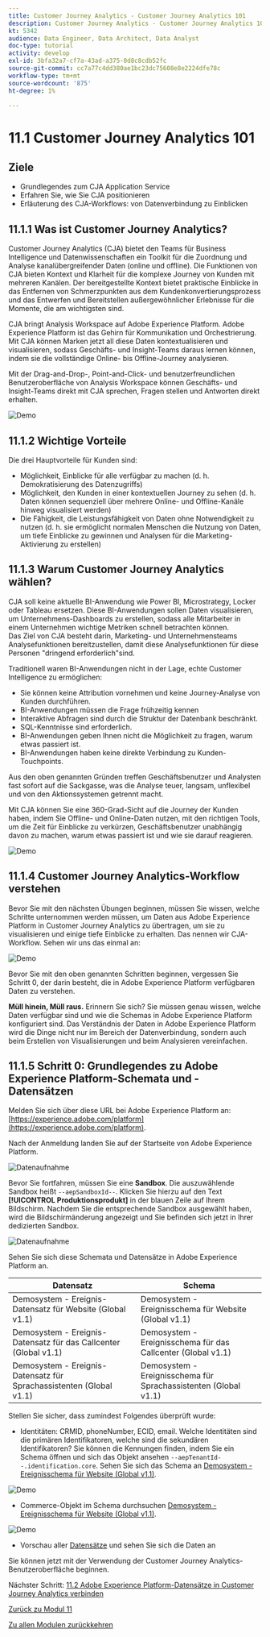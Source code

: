 ```yaml
---
title: Customer Journey Analytics - Customer Journey Analytics 101
description: Customer Journey Analytics - Customer Journey Analytics 101
kt: 5342
audience: Data Engineer, Data Architect, Data Analyst
doc-type: tutorial
activity: develop
exl-id: 3bfa32a7-cf7a-43ad-a375-0d8c8cdb52fc
source-git-commit: cc7a77c4dd380ae1bc23dc75608e8e2224dfe78c
workflow-type: tm+mt
source-wordcount: '875'
ht-degree: 1%

---
```


# 11.1 Customer Journey Analytics 101

## Ziele

- Grundlegendes zum CJA Application Service
- Erfahren Sie, wie Sie CJA positionieren
- Erläuterung des CJA-Workflows: von Datenverbindung zu Einblicken

## 11.1.1 Was ist Customer Journey Analytics?

Customer Journey Analytics (CJA) bietet den Teams für Business Intelligence und Datenwissenschaften ein Toolkit für die Zuordnung und Analyse kanalübergreifender Daten (online und offline). Die Funktionen von CJA bieten Kontext und Klarheit für die komplexe Journey von Kunden mit mehreren Kanälen. Der bereitgestellte Kontext bietet praktische Einblicke in das Entfernen von Schmerzpunkten aus dem Kundenkonvertierungsprozess und das Entwerfen und Bereitstellen außergewöhnlicher Erlebnisse für die Momente, die am wichtigsten sind.

CJA bringt Analysis Workspace auf Adobe Experience Platform. Adobe Experience Platform ist das Gehirn für Kommunikation und Orchestrierung. Mit CJA können Marken jetzt all diese Daten kontextualisieren und visualisieren, sodass Geschäfts- und Insight-Teams daraus lernen können, indem sie die vollständige Online- bis Offline-Journey analysieren.

Mit der Drag-and-Drop-, Point-and-Click- und benutzerfreundlichen Benutzeroberfläche von Analysis Workspace können Geschäfts- und Insight-Teams direkt mit CJA sprechen, Fragen stellen und Antworten direkt erhalten.

![Demo](./images/cja-adv-analysis1.png)

## 11.1.2 Wichtige Vorteile

Die drei Hauptvorteile für Kunden sind:

- Möglichkeit, Einblicke für alle verfügbar zu machen (d. h. Demokratisierung des Datenzugriffs)
- Möglichkeit, den Kunden in einer kontextuellen Journey zu sehen (d. h. Daten können sequenziell über mehrere Online- und Offline-Kanäle hinweg visualisiert werden)
- Die Fähigkeit, die Leistungsfähigkeit von Daten ohne Notwendigkeit zu nutzen (d. h. sie ermöglicht normalen Menschen die Nutzung von Daten, um tiefe Einblicke zu gewinnen und Analysen für die Marketing-Aktivierung zu erstellen)

## 11.1.3 Warum Customer Journey Analytics wählen?

CJA soll keine aktuelle BI-Anwendung wie Power BI, Microstrategy, Locker oder Tableau ersetzen. Diese BI-Anwendungen sollen Daten visualisieren, um Unternehmens-Dashboards zu erstellen, sodass alle Mitarbeiter in einem Unternehmen wichtige Metriken schnell betrachten können.\
Das Ziel von CJA besteht darin, Marketing- und Unternehmensteams Analysefunktionen bereitzustellen, damit diese Analysefunktionen für diese Personen &quot;dringend erforderlich&quot;sind.

Traditionell waren BI-Anwendungen nicht in der Lage, echte Customer Intelligence zu ermöglichen:

- Sie können keine Attribution vornehmen und keine Journey-Analyse von Kunden durchführen.
- BI-Anwendungen müssen die Frage frühzeitig kennen
- Interaktive Abfragen sind durch die Struktur der Datenbank beschränkt.
- SQL-Kenntnisse sind erforderlich.
- BI-Anwendungen geben Ihnen nicht die Möglichkeit zu fragen, warum etwas passiert ist.
- BI-Anwendungen haben keine direkte Verbindung zu Kunden-Touchpoints.

Aus den oben genannten Gründen treffen Geschäftsbenutzer und Analysten fast sofort auf die Sackgasse, was die Analyse teuer, langsam, unflexibel und von den Aktionssystemen getrennt macht.

Mit CJA können Sie eine 360-Grad-Sicht auf die Journey der Kunden haben, indem Sie Offline- und Online-Daten nutzen, mit den richtigen Tools, um die Zeit für Einblicke zu verkürzen, Geschäftsbenutzer unabhängig davon zu machen, warum etwas passiert ist und wie sie darauf reagieren.

![Demo](./images/cja-use-case.png)

## 11.1.4 Customer Journey Analytics-Workflow verstehen

Bevor Sie mit den nächsten Übungen beginnen, müssen Sie wissen, welche Schritte unternommen werden müssen, um Daten aus Adobe Experience Platform in Customer Journey Analytics zu übertragen, um sie zu visualisieren und einige tiefe Einblicke zu erhalten. Das nennen wir CJA-Workflow. Sehen wir uns das einmal an:

![Demo](./images/cja-work-flow.jpg)

Bevor Sie mit den oben genannten Schritten beginnen, vergessen Sie Schritt 0, der darin besteht, die in Adobe Experience Platform verfügbaren Daten zu verstehen.

**Müll hinein, Müll raus.** Erinnern Sie sich? Sie müssen genau wissen, welche Daten verfügbar sind und wie die Schemas in Adobe Experience Platform konfiguriert sind. Das Verständnis der Daten in Adobe Experience Platform wird die Dinge nicht nur im Bereich der Datenverbindung, sondern auch beim Erstellen von Visualisierungen und beim Analysieren vereinfachen.

## 11.1.5 Schritt 0: Grundlegendes zu Adobe Experience Platform-Schemata und -Datensätzen

Melden Sie sich über diese URL bei Adobe Experience Platform an: [https://experience.adobe.com/platform](https://experience.adobe.com/platform).

Nach der Anmeldung landen Sie auf der Startseite von Adobe Experience Platform.

![Datenaufnahme](../module2/images/home.png)

Bevor Sie fortfahren, müssen Sie eine **Sandbox**. Die auszuwählende Sandbox heißt ``--aepSandboxId--``. Klicken Sie hierzu auf den Text **[!UICONTROL Produktionsprodukt]** in der blauen Zeile auf Ihrem Bildschirm. Nachdem Sie die entsprechende Sandbox ausgewählt haben, wird die Bildschirmänderung angezeigt und Sie befinden sich jetzt in Ihrer dedizierten Sandbox.

![Datenaufnahme](../module2/images/sb1.png)

Sehen Sie sich diese Schemata und Datensätze in Adobe Experience Platform an.

| Datensatz | Schema |
| ----------------- |-------------| 
| Demosystem - Ereignis-Datensatz für Website (Global v1.1) | Demosystem - Ereignisschema für Website (Global v1.1) |
| Demosystem - Ereignis-Datensatz für das Callcenter (Global v1.1) | Demosystem - Ereignisschema für das Callcenter (Global v1.1) |
| Demosystem - Ereignis-Datensatz für Sprachassistenten (Global v1.1) | Demosystem - Ereignisschema für Sprachassistenten (Global v1.1) |

Stellen Sie sicher, dass zumindest Folgendes überprüft wurde:

- Identitäten: CRMID, phoneNumber, ECID, email. Welche Identitäten sind die primären Identifikatoren, welche sind die sekundären Identifikatoren?
Sie können die Kennungen finden, indem Sie ein Schema öffnen und sich das Objekt ansehen `--aepTenantId--.identification.core`. Sehen Sie sich das Schema an [Demosystem - Ereignisschema für Website (Global v1.1)](https://experience.adobe.com/platform/schema).

![Demo](./images/identity.png)

- Commerce-Objekt im Schema durchsuchen [Demosystem - Ereignisschema für Website (Global v1.1)](https://experience.adobe.com/platform/schema).

![Demo](./images/commerce.png)

- Vorschau aller [Datensätze](https://experience.adobe.com/platform/dataset/browse?limit=50&amp;page=1&amp;sortDescending=1&amp;sortField=created) und sehen Sie sich die Daten an

Sie können jetzt mit der Verwendung der Customer Journey Analytics-Benutzeroberfläche beginnen.

Nächster Schritt: [11.2 Adobe Experience Platform-Datensätze in Customer Journey Analytics verbinden](./ex2.md)

[Zurück zu Modul 11](./customer-journey-analytics-build-a-dashboard.md)

[Zu allen Modulen zurückkehren](../../overview.md)
